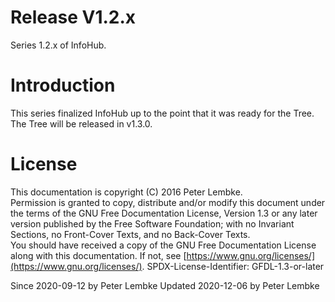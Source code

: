 # Release V1.2.x
Series 1.2.x of InfoHub.

# Introduction
This series finalized InfoHub up to the point that it was ready for the Tree. The Tree will be released in v1.3.0.

# License
This documentation is copyright (C) 2016 Peter Lembke.  
Permission is granted to copy, distribute and/or modify this document under the terms of the GNU Free Documentation License, Version 1.3 or any later version published by the Free Software Foundation; with no Invariant Sections, no Front-Cover Texts, and no Back-Cover Texts.  
You should have received a copy of the GNU Free Documentation License along with this documentation. If not, see [https://www.gnu.org/licenses/](https://www.gnu.org/licenses/).  SPDX-License-Identifier: GFDL-1.3-or-later  

Since 2020-09-12 by Peter Lembke
Updated 2020-12-06 by Peter Lembke
